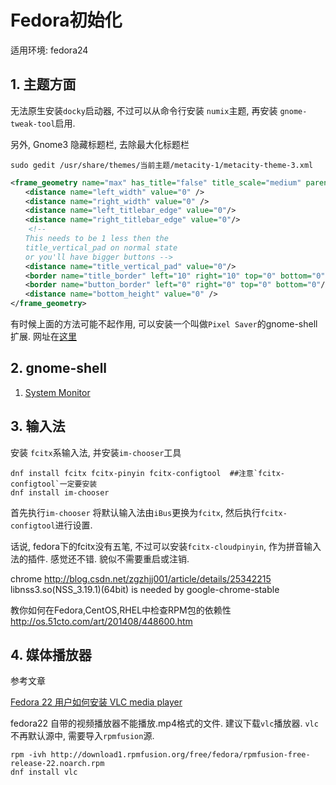 # Fedora初始化

适用环境: fedora24

## 1. 主题方面

无法原生安装`docky`启动器, 不过可以从命令行安装 `numix`主题, 再安装 `gnome-tweak-tool`启用.

另外, Gnome3 隐藏标题栏, 去除最大化标题栏

```shell
sudo gedit /usr/share/themes/当前主题/metacity-1/metacity-theme-3.xml
```

```xml
<frame_geometry name="max" has_title="false" title_scale="medium" parent="normal" rounded_top_left="false" rounded_top_right="false">
　　<distance name="left_width" value="0" />
　　<distance name="right_width" value="0" />
　　<distance name="left_titlebar_edge" value="0"/>
　　<distance name="right_titlebar_edge" value="0"/>
    <!--
　　This needs to be 1 less then the
　　title_vertical_pad on normal state
　　or you'll have bigger buttons -->
　　<distance name="title_vertical_pad" value="0"/>
　　<border name="title_border" left="10" right="10" top="0" bottom="0"/>
　　<border name="button_border" left="0" right="0" top="0" bottom="0"/>
　　<distance name="bottom_height" value="0" />
</frame_geometry>
```

有时候上面的方法可能不起作用, 可以安装一个叫做`Pixel Saver`的gnome-shell扩展. 网址在[这里](https://extensions.gnome.org/extension/723/pixel-saver/)

## 2. gnome-shell

1. [System Monitor](https://extensions.gnome.org/extension/1064/system-monitor/)

## 3. 输入法

安装 `fcitx`系输入法, 并安装`im-chooser`工具

```shell
dnf install fcitx fcitx-pinyin fcitx-configtool  ##注意`fcitx-configtool`一定要安装
dnf install im-chooser
```

首先执行`im-chooser` 将默认输入法由`iBus`更换为`fcitx`, 然后执行`fcitx-configtool`进行设置.

话说, fedora下的fcitx没有五笔, 不过可以安装`fcitx-cloudpinyin`, 作为拼音输入法的插件. 感觉还不错. 貌似不需要重启或注销.

chrome
http://blog.csdn.net/zgzhjj001/article/details/25342215
libnss3.so(NSS_3.19.1)(64bit) is needed by google-chrome-stable

教你如何在Fedora,CentOS,RHEL中检查RPM包的依赖性
http://os.51cto.com/art/201408/448600.htm

## 4. 媒体播放器

参考文章

[Fedora 22 用户如何安装 VLC media player](http://www.linuxidc.com/Linux/2015-06/118401.htm)

fedora22 自带的视频播放器不能播放.mp4格式的文件. 建议下载`vlc`播放器. `vlc`不再默认源中, 需要导入`rpmfusion`源.

```shell
rpm -ivh http://download1.rpmfusion.org/free/fedora/rpmfusion-free-release-22.noarch.rpm
dnf install vlc
```

